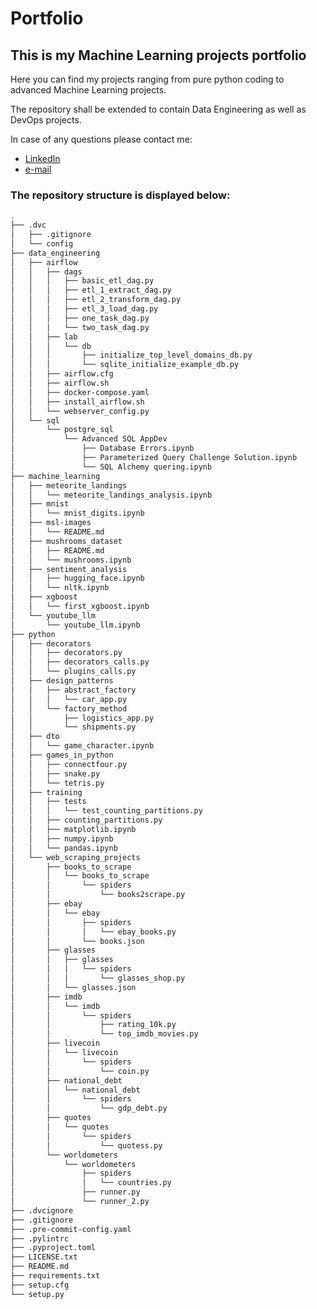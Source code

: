 # Portfolio
## This is my Machine Learning projects portfolio

Here you can find my projects ranging from pure python coding to advanced Machine Learning projects.

The repository shall be extended to contain Data Engineering as well as DevOps projects.

In case of any questions please contact me:

- [LinkedIn](https://www.linkedin.com/in/bart%C5%82omiej-kachniarz-5208b8153/)
- [e-mail](bart.kach@gmail.com)

### The repository structure is displayed below:

```bash
.
├── .dvc
│   ├── .gitignore
│   └── config
├── data_engineering
│   ├── airflow
│   │   ├── dags
│   │   │   ├── basic_etl_dag.py
│   │   │   ├── etl_1_extract_dag.py
│   │   │   ├── etl_2_transform_dag.py
│   │   │   ├── etl_3_load_dag.py
│   │   │   ├── one_task_dag.py
│   │   │   └── two_task_dag.py
│   │   ├── lab
│   │   │   └── db
│   │   │       ├── initialize_top_level_domains_db.py
│   │   │       └── sqlite_initialize_example_db.py
│   │   ├── airflow.cfg
│   │   ├── airflow.sh
│   │   ├── docker-compose.yaml
│   │   ├── install_airflow.sh
│   │   └── webserver_config.py
│   └── sql
│       └── postgre_sql
│           └── Advanced SQL AppDev
│               ├── Database Errors.ipynb
│               ├── Parameterized Query Challenge Solution.ipynb
│               └── SQL Alchemy quering.ipynb
├── machine_learning
│   ├── meteorite_landings
│   │   └── meteorite_landings_analysis.ipynb
│   ├── mnist
│   │   └── mnist_digits.ipynb
│   ├── msl-images
│   │   └── README.md
│   ├── mushrooms_dataset
│   │   ├── README.md
│   │   └── mushrooms.ipynb
│   ├── sentiment_analysis
│   │   ├── hugging_face.ipynb
│   │   └── nltk.ipynb
│   ├── xgboost
│   │   └── first_xgboost.ipynb
│   └── youtube_llm
│       └── youtube_llm.ipynb
├── python
│   ├── decorators
│   │   ├── decorators.py
│   │   ├── decorators_calls.py
│   │   └── plugins_calls.py
│   ├── design_patterns
│   │   ├── abstract_factory
│   │   │   └── car_app.py
│   │   └── factory_method
│   │       ├── logistics_app.py
│   │       └── shipments.py
│   ├── dto
│   │   └── game_character.ipynb
│   ├── games_in_python
│   │   ├── connectfour.py
│   │   ├── snake.py
│   │   └── tetris.py
│   ├── training
│   │   ├── tests
│   │   │   └── test_counting_partitions.py
│   │   ├── counting_partitions.py
│   │   ├── matplotlib.ipynb
│   │   ├── numpy.ipynb
│   │   └── pandas.ipynb
│   └── web_scraping_projects
│       ├── books_to_scrape
│       │   └── books_to_scrape
│       │       └── spiders
│       │           └── books2scrape.py
│       ├── ebay
│       │   └── ebay
│       │       ├── spiders
│       │       │   └── ebay_books.py
│       │       └── books.json
│       ├── glasses
│       │   ├── glasses
│       │   │   └── spiders
│       │   │       └── glasses_shop.py
│       │   └── glasses.json
│       ├── imdb
│       │   └── imdb
│       │       └── spiders
│       │           ├── rating_10k.py
│       │           └── top_imdb_movies.py
│       ├── livecoin
│       │   └── livecoin
│       │       └── spiders
│       │           └── coin.py
│       ├── national_debt
│       │   └── national_debt
│       │       └── spiders
│       │           └── gdp_debt.py
│       ├── quotes
│       │   └── quotes
│       │       └── spiders
│       │           └── quotess.py
│       └── worldometers
│           └── worldometers
│               ├── spiders
│               │   └── countries.py
│               ├── runner.py
│               └── runner_2.py
├── .dvcignore
├── .gitignore
├── .pre-commit-config.yaml
├── .pylintrc
├── .pyproject.toml
├── LICENSE.txt
├── README.md
├── requirements.txt
├── setup.cfg
└── setup.py
``````

<!-- create the new tree by running: -->
<!-- tree . -I '__pycache__|mlruns|__init__.py|.DS_Store|venv/|.git/|.metals/|.vscode/|.ipynb_checkpoints|*.csv|*.shp|*.shx|*.dbf|*.prj|*.bin|.scala-build|*.npy|*.npz|*ubyte|*ed.txt|*.Z|cardiffnlp|data.txt|index.txt|tetrisscores.txt|agaricus-lepiota.txt|items.py|middlewares.py|pipelines.py|settings.py|scrapy.cfg|example*|*.out|*.sql' --dirsfirst -a --gitignore --prune -->